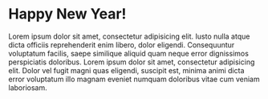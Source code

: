 # Happy New Year!

Lorem ipsum dolor sit amet, consectetur adipisicing elit. Iusto nulla atque dicta officiis reprehenderit enim libero, dolor eligendi. Consequuntur voluptatum facilis, saepe similique aliquid quam neque error dignissimos perspiciatis doloribus. Lorem ipsum dolor sit amet, consectetur adipisicing elit. Dolor vel fugit magni quas eligendi, suscipit est, minima animi dicta error voluptatum illo magnam eveniet numquam doloribus vitae cum veniam laboriosam.